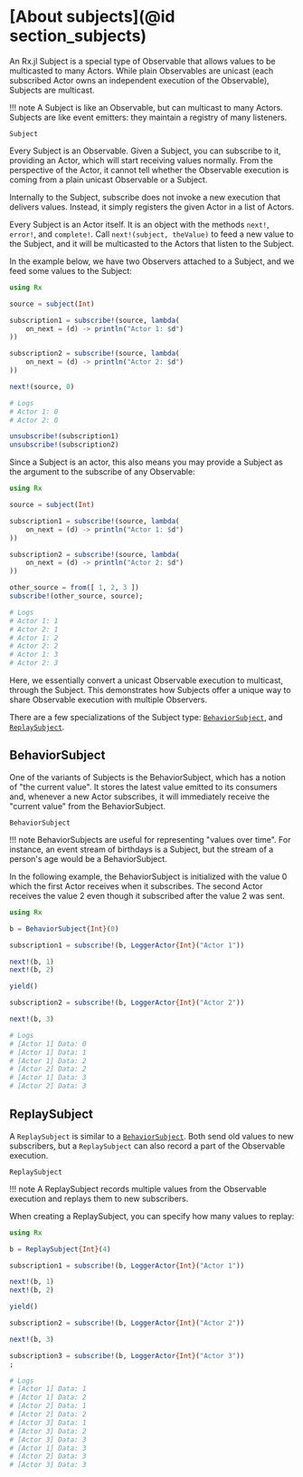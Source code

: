 # [About subjects](@id section_subjects)

An Rx.jl Subject is a special type of Observable that allows values to be multicasted to many Actors. While plain Observables are unicast (each subscribed Actor owns an independent execution of the Observable), Subjects are multicast.

!!! note
    A Subject is like an Observable, but can multicast to many Actors. Subjects are like event emitters: they maintain a registry of many listeners.

```@docs
Subject
```

Every Subject is an Observable. Given a Subject, you can subscribe to it, providing an Actor, which will start receiving values normally. From the perspective of the Actor, it cannot tell whether the Observable execution is coming from a plain unicast Observable or a Subject.

Internally to the Subject, subscribe does not invoke a new execution that delivers values. Instead, it simply registers the given Actor in a list of Actors.

Every Subject is an Actor itself. It is an object with the methods `next!`, `error!`, and `complete!`. Call `next!(subject, theValue)` to feed a new value to the Subject, and it will be multicasted to the Actors that listen to the Subject.

In the example below, we have two Observers attached to a Subject, and we feed some values to the Subject:

```julia
using Rx

source = subject(Int)

subscription1 = subscribe!(source, lambda(
    on_next = (d) -> println("Actor 1: $d")
))

subscription2 = subscribe!(source, lambda(
    on_next = (d) -> println("Actor 2: $d")
))

next!(source, 0)

# Logs
# Actor 1: 0
# Actor 2: 0

unsubscribe!(subscription1)
unsubscribe!(subscription2)

```

Since a Subject is an actor, this also means you may provide a Subject as the argument to the subscribe of any Observable:

```julia
using Rx

source = subject(Int)

subscription1 = subscribe!(source, lambda(
    on_next = (d) -> println("Actor 1: $d")
))

subscription2 = subscribe!(source, lambda(
    on_next = (d) -> println("Actor 2: $d")
))

other_source = from([ 1, 2, 3 ])
subscribe!(other_source, source);

# Logs
# Actor 1: 1
# Actor 2: 1
# Actor 1: 2
# Actor 2: 2
# Actor 1: 3
# Actor 2: 3
```

Here, we essentially convert a unicast Observable execution to multicast, through the Subject. This demonstrates how Subjects offer a unique way to share Observable execution with multiple Observers.

There are a few specializations of the Subject type: [`BehaviorSubject`](@ref), and [`ReplaySubject`](@ref).

## BehaviorSubject

One of the variants of Subjects is the BehaviorSubject, which has a notion of "the current value". It stores the latest value emitted to its consumers and, whenever a new Actor subscribes, it will immediately receive the "current value" from the BehaviorSubject.

```@docs
BehaviorSubject
```

!!! note
    BehaviorSubjects are useful for representing "values over time". For instance, an event stream of birthdays is a Subject, but the stream of a person's age would be a BehaviorSubject.

In the following example, the BehaviorSubject is initialized with the value 0 which the first Actor receives when it subscribes. The second Actor receives the value 2 even though it subscribed after the value 2 was sent.

```julia
using Rx

b = BehaviorSubject{Int}(0)

subscription1 = subscribe!(b, LoggerActor{Int}("Actor 1"))

next!(b, 1)
next!(b, 2)

yield()

subscription2 = subscribe!(b, LoggerActor{Int}("Actor 2"))

next!(b, 3)

# Logs
# [Actor 1] Data: 0
# [Actor 1] Data: 1
# [Actor 1] Data: 2
# [Actor 2] Data: 2
# [Actor 1] Data: 3
# [Actor 2] Data: 3

```

## ReplaySubject

A `ReplaySubject` is similar to a [`BehaviorSubject`](@ref). Both send old values to new subscribers,
but a `ReplaySubject` can also record a part of the Observable execution.

```@docs
ReplaySubject
```

!!! note
    A ReplaySubject records multiple values from the Observable execution and replays them to new subscribers.

When creating a ReplaySubject, you can specify how many values to replay:

```julia
using Rx

b = ReplaySubject{Int}(4)

subscription1 = subscribe!(b, LoggerActor{Int}("Actor 1"))

next!(b, 1)
next!(b, 2)

yield()

subscription2 = subscribe!(b, LoggerActor{Int}("Actor 2"))

next!(b, 3)

subscription3 = subscribe!(b, LoggerActor{Int}("Actor 3"))
;

# Logs
# [Actor 1] Data: 1
# [Actor 1] Data: 2
# [Actor 2] Data: 1
# [Actor 2] Data: 2
# [Actor 3] Data: 1
# [Actor 3] Data: 2
# [Actor 3] Data: 3
# [Actor 1] Data: 3
# [Actor 2] Data: 3
# [Actor 3] Data: 3
```

